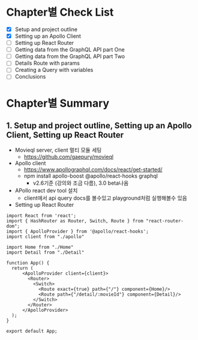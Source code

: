 # Chapter별 Check List
- [x] Setup and project outline
- [x] Setting up an Apollo Client
- [ ] Setting up React Router
- [ ] Getting data from the GraphQL API part One
- [ ] Getting data from the GraphQL API part Two
- [ ] Details Route with params
- [ ] Creating a Query with variables
- [ ] Conclusions

# Chapter별 Summary
## 1. Setup and project outline, Setting up an Apollo Client, Setting up React Router
* Movieql server, client 멀티 모듈 세팅
   * https://github.com/gaepury/movieql
* Apollo client
   * https://www.apollographql.com/docs/react/get-started/
   * npm install apollo-boost @apollo/react-hooks graphql
      * v2.6기준 (강의와 조금 다름), 3.0 beta나옴
* APollo react dev tool 설치
   * client에서 api query docs를 볼수있고 playground처럼 실행해볼수 있음
* Setting up React Router
```
import React from 'react';
import { HashRouter as Router, Switch, Route } from "react-router-dom";
import { ApolloProvider } from '@apollo/react-hooks';
import client from "./apollo"

import Home from "./Home"
import Detail from "./Detail"

function App() {
  return (
      <ApolloProvider client={client}>
        <Router>
          <Switch>
            <Route exact={true} path={"/"} component={Home}/>
            <Route path={"/detail/:movieId"} component={Detail}/>
          </Switch>
        </Router>
      </ApolloProvider>
  );
}

export default App;
```

